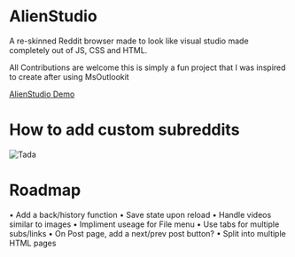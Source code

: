 # AlienStudio
A re-skinned Reddit browser made to look like visual studio made completely out of JS, CSS and HTML.

All Contributions are welcome this is simply a fun project that I was inspired to create after using MsOutlookit

[AlienStudio Demo](http://brennanmcdonald.github.io/AlienStudio/index.html)

# How to add custom subreddits

![Tada](http://i.imgur.com/d8Rq4N0.png)

# Roadmap

• Add a back/history function
• Save state upon reload
• Handle videos similar to images
• Impliment useage for File menu
• Use tabs for multiple subs/links
• On Post page, add a next/prev post button?
• Split into multiple HTML pages

